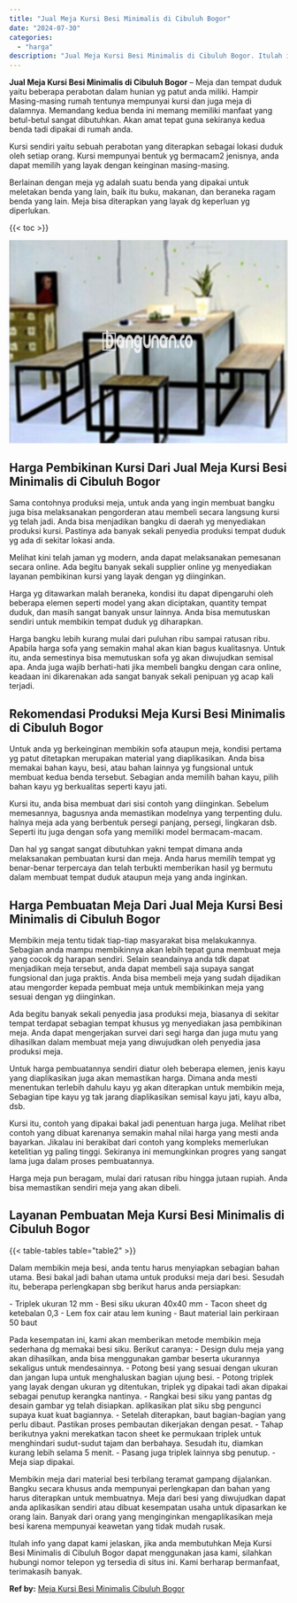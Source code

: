 ```yaml
---
title: "Jual Meja Kursi Besi Minimalis di Cibuluh Bogor"
date: "2024-07-30"
categories: 
  - "harga"
description: "Jual Meja Kursi Besi Minimalis di Cibuluh Bogor. Itulah info yang dapat kami jelaskan, jika anda membutuhkan Meja Kursi Besi Minimalis di Cibuluh Bogor dapat..."
---
```


**Jual Meja Kursi Besi Minimalis di Cibuluh Bogor** – Meja dan tempat duduk yaitu beberapa perabotan dalam hunian yg patut anda miliki. Hampir Masing-masing rumah tentunya mempunyai kursi dan juga meja di dalamnya. Memandang kedua benda ini memang memiliki manfaat yang betul-betul sangat dibutuhkan. Akan amat tepat guna sekiranya kedua benda tadi dipakai di rumah anda.

Kursi sendiri yaitu sebuah perabotan yang diterapkan sebagai lokasi duduk oleh setiap orang. Kursi mempunyai bentuk yg bermacam2 jenisnya, anda dapat memilih yang layak dengan keinginan masing-masing.

Berlainan dengan meja yg adalah suatu benda yang dipakai untuk meletakan benda yang lain, baik itu buku, makanan, dan beraneka ragam benda yang lain. Meja bisa diterapkan yang layak dg keperluan yg diperlukan.

{{< toc >}}

![Jual Meja Kursi Besi Minimalis di Cibuluh Bogor](/images/jual-meja-besi-murah14.png)

## Harga Pembikinan Kursi Dari Jual Meja Kursi Besi Minimalis di Cibuluh Bogor

Sama contohnya produksi meja, untuk anda yang ingin membuat bangku juga bisa melaksanakan pengorderan atau membeli secara langsung kursi yg telah jadi. Anda bisa menjadikan bangku di daerah yg menyediakan produksi kursi. Pastinya ada banyak sekali penyedia produksi tempat duduk yg ada di sekitar lokasi anda.

Melihat kini telah jaman yg modern, anda dapat melaksanakan pemesanan secara online. Ada begitu banyak sekali supplier online yg menyediakan layanan pembikinan kursi yang layak dengan yg diinginkan.

Harga yg ditawarkan malah beraneka, kondisi itu dapat dipengaruhi oleh beberapa elemen seperti model yang akan diciptakan, quantity tempat duduk, dan masih sangat banyak unsur lainnya. Anda bisa memutuskan sendiri untuk membikin tempat duduk yg diharapkan.

Harga bangku lebih kurang mulai dari puluhan ribu sampai ratusan ribu. Apabila harga sofa yang semakin mahal akan kian bagus kualitasnya. Untuk itu, anda semestinya bisa memutuskan sofa yg akan diwujudkan semisal apa. Anda juga wajib berhati-hati jika membeli bangku dengan cara online, keadaan ini dikarenakan ada sangat banyak sekali penipuan yg acap kali terjadi.

## Rekomendasi Produksi Meja Kursi Besi Minimalis di Cibuluh Bogor

Untuk anda yg berkeinginan membikin sofa ataupun meja, kondisi pertama yg patut ditetapkan merupakan material yang diaplikasikan. Anda bisa memakai bahan kayu, besi, atau bahan lainnya yg fungsional untuk membuat kedua benda tersebut. Sebagian anda memilih bahan kayu, pilih bahan kayu yg berkualitas seperti kayu jati.

Kursi itu, anda bisa membuat dari sisi contoh yang diinginkan. Sebelum memesannya, bagusnya anda memastikan modelnya yang terpenting dulu. halnya meja ada yang berbentuk persegi panjang, persegi, lingkaran dsb. Seperti itu juga dengan sofa yang memiliki model bermacam-macam.

Dan hal yg sangat sangat dibutuhkan yakni tempat dimana anda melaksanakan pembuatan kursi dan meja. Anda harus memilih tempat yg benar-benar terpercaya dan telah terbukti memberikan hasil yg bermutu dalam membuat tempat duduk ataupun meja yang anda inginkan.

## Harga Pembuatan Meja Dari Jual Meja Kursi Besi Minimalis di Cibuluh Bogor

Membikin meja tentu tidak tiap-tiap masyarakat bisa melakukannya. Sebagian anda mampu membikinnya akan lebih tepat guna membuat meja yang cocok dg harapan sendiri. Selain seandainya anda tdk dapat menjadikan meja tersebut, anda dapat membeli saja supaya sangat fungsional dan juga praktis. Anda bisa membeli meja yang sudah dijadikan atau mengorder kepada pembuat meja untuk membikinkan meja yang sesuai dengan yg diinginkan.

Ada begitu banyak sekali penyedia jasa produksi meja, biasanya di sekitar tempat terdapat sebagian tempat khusus yg menyediakan jasa pembikinan meja. Anda dapat mengerjakan survei dari segi harga dan juga mutu yang dihasilkan dalam membuat meja yang diwujudkan oleh penyedia jasa produksi meja.

Untuk harga pembuatannya sendiri diatur oleh beberapa elemen, jenis kayu yang diaplikasikan juga akan memastikan harga. Dimana anda mesti menentukan terlebih dahulu kayu yg akan diterapkan untuk membikin meja, Sebagian tipe kayu yg tak jarang diaplikasikan semisal kayu jati, kayu alba, dsb.

Kursi itu, contoh yang dipakai bakal jadi penentuan harga juga. Melihat ribet contoh yang dibuat karenanya semakin mahal nilai harga yang mesti anda bayarkan. Jikalau ini berakibat dari contoh yang kompleks memerlukan ketelitian yg paling tinggi. Sekiranya ini memungkinkan progres yang sangat lama juga dalam proses pembuatannya.

Harga meja pun beragam, mulai dari ratusan ribu hingga jutaan rupiah. Anda bisa memastikan sendiri meja yang akan dibeli.

## Layanan Pembuatan Meja Kursi Besi Minimalis di Cibuluh Bogor

{{< table-tables table="table2" >}}

Dalam membikin meja besi, anda tentu harus menyiapkan sebagian bahan utama. Besi bakal jadi bahan utama untuk produksi meja dari besi. Sesudah itu, beberapa perlengkapan sbg berikut harus anda persiapkan:

\- Triplek ukuran 12 mm - Besi siku ukuran 40x40 mm - Tacon sheet dg ketebalan 0,3 - Lem fox cair atau lem kuning - Baut material lain perkiraan 50 baut

Pada kesempatan ini, kami akan memberikan metode membikin meja sederhana dg memakai besi siku. Berikut caranya: - Design dulu meja yang akan dihasilkan, anda bisa menggunakan gambar beserta ukurannya sekaligus untuk mendesainnya. - Potong besi yang sesuai dengan ukuran dan jangan lupa untuk menghaluskan bagian ujung besi. - Potong triplek yang layak dengan ukuran yg ditentukan, triplek yg dipakai tadi akan dipakai sebagai penutup kerangka nantinya. - Rangkai besi siku yang pantas dg desain gambar yg telah disiapkan. aplikasikan plat siku sbg pengunci supaya kuat kuat bagiannya. - Setelah diterapkan, baut bagian-bagian yang perlu dibaut. Pastikan proses pembautan dikerjakan dengan pesat. - Tahap berikutnya yakni merekatkan tacon sheet ke permukaan triplek untuk menghindari sudut-sudut tajam dan berbahaya. Sesudah itu, diamkan kurang lebih selama 5 menit. - Pasang juga triplek lainnya sbg penutup. - Meja siap dipakai.

Membikin meja dari material besi terbilang teramat gampang dijalankan. Bangku secara khusus anda mempunyai perlengkapan dan bahan yang harus diterapkan untuk membuatnya. Meja dari besi yang diwujudkan dapat anda aplikasikan sendiri atau dibuat kesempatan usaha untuk dipasarkan ke orang lain. Banyak dari orang yang menginginkan mengaplikasikan meja besi karena mempunyai keawetan yang tidak mudah rusak.

Itulah info yang dapat kami jelaskan, jika anda membutuhkan Meja Kursi Besi Minimalis di Cibuluh Bogor dapat menggunakan jasa kami, silahkan hubungi nomor telepon yg tersedia di situs ini. Kami berharap bermanfaat, terimakasih banyak.

**Ref by:** [Meja Kursi Besi Minimalis Cibuluh Bogor](https://id.wikipedia.org/wiki/Meja)
